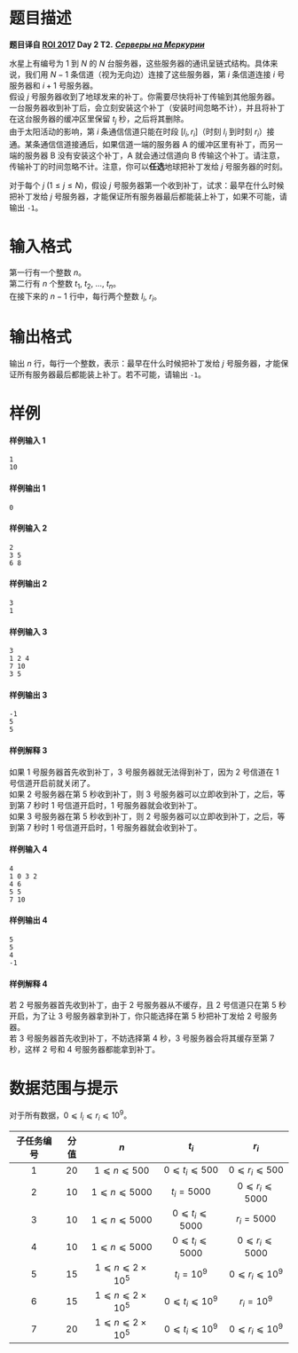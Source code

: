 
# 题目描述

**题目译自 [ROI 2017](http://neerc.ifmo.ru/school/archive/2016-2017.html) Day 2 T2.** ***[Серверы на Меркурии](http://neerc.ifmo.ru/school/archive/2016-2017/ru-olymp-roi-2017-day2.pdf)***

水星上有编号为 $1$ 到 $N$ 的 $N$ 台服务器，这些服务器的通讯呈链式结构。具体来说，我们用 $N-1$ 条信道（视为无向边）连接了这些服务器，第 $i$ 条信道连接 $i$ 号服务器和 $i+1$ 号服务器。  
假设 $j$ 号服务器收到了地球发来的补丁。你需要尽快将补丁传输到其他服务器。  
一台服务器收到补丁后，会立刻安装这个补丁（安装时间忽略不计），并且将补丁在这台服务器的缓冲区里保留 $t_j$ 秒，之后将其删除。  
由于太阳活动的影响，第 $i$ 条通信信道只能在时段 $[l_i, r_i]$（时刻 $l_i$ 到时刻 $r_i$）接通。某条通信信道接通后，如果信道一端的服务器 A 的缓冲区里有补丁，而另一端的服务器 B 没有安装这个补丁，A 就会通过信道向 B 传输这个补丁。请注意，传输补丁的时间忽略不计。注意，你可以**任选**地球把补丁发给 $j$ 号服务器的时刻。  

对于每个 $j$ $(1\le j\le N)$，假设 $j$ 号服务器第一个收到补丁，试求：最早在什么时候把补丁发给 $j$ 号服务器，才能保证所有服务器最后都能装上补丁，如果不可能，请输出 `-1`。


# 输入格式

第一行有一个整数 $n$。  
第二行有 $n$ 个整数 $t_1,$ $t_2,$ $\ldots,$ $t_n$。  
在接下来的 $n-1$ 行中，每行两个整数 $l_i,$ $r_i$。


# 输出格式

输出 $n$ 行，每行一个整数，表示：最早在什么时候把补丁发给 $j$ 号服务器，才能保证所有服务器最后都能装上补丁。若不可能，请输出 `-1`。

# 样例

#### 样例输入 1
```plain
1
10
```

#### 样例输出 1
```plain
0
```

#### 样例输入 2
```plain
2
3 5
6 8
```

#### 样例输出 2
```plain
3
1
```

#### 样例输入 3
```plain
3
1 2 4
7 10
3 5
```

#### 样例输出 3
```plain
-1
5
5
```

#### 样例解释 3
如果 $1$ 号服务器首先收到补丁，$3$ 号服务器就无法得到补丁，因为 $2$ 号信道在 $1$ 号信道开启前就关闭了。  
如果 $2$ 号服务器在第 $5$ 秒收到补丁，则 $3$ 号服务器可以立即收到补丁，之后，等到第 $7$ 秒时 $1$ 号信道开启时，$1$ 号服务器就会收到补丁。  
如果 $3$ 号服务器在第 $5$ 秒收到补丁，则 $2$ 号服务器可以立即收到补丁，之后，等到第 $7$ 秒时 $1$ 号信道开启时，$1$ 号服务器就会收到补丁。

#### 样例输入 4
```plain
4
1 0 3 2
4 6
5 5
7 10
```

#### 样例输出 4
```plain
5
5
4
-1
```

#### 样例解释 4
若 $2$ 号服务器首先收到补丁，由于 $2$ 号服务器从不缓存，且 $2$ 号信道只在第 $5$ 秒开启，为了让 $3$ 号服务器拿到补丁，你只能选择在第 $5$ 秒把补丁发给 $2$ 号服务器。  
若 $3$ 号服务器首先收到补丁，不妨选择第 $4$ 秒，$3$ 号服务器会将其缓存至第 $7$ 秒，这样 $2$ 号和 $4$ 号服务器都能拿到补丁。

# 数据范围与提示

对于所有数据，$0 ⩽ l_i ⩽ r_i ⩽ 10^9$。

|子任务编号|分值|$n$|$t_i$|$r_i$|
|:-:|:-:|:-:|:-:|:-:|
|1|20|$1 ⩽ n ⩽ 500$|$0 ⩽ t_i ⩽ 500$|$0 ⩽ r_i ⩽ 500$|
|2|10|$1 ⩽ n ⩽ 5000$|$t_i = 5000$|$0 ⩽ r_i ⩽ 5000$|
|3|&nbsp;10&nbsp;|$1 ⩽ n ⩽ 5000$|$0 ⩽ t_i ⩽ 5000$|$r_i = 5000$|
|4|10|$1 ⩽ n ⩽ 5000$|$0 ⩽ t_i ⩽ 5000$|$0 ⩽ r_i ⩽ 5000$|
|5|15|$1 ⩽ n ⩽ 2\times 10^5$|$t_i = 10^9$|$0 ⩽ r_i ⩽ 10^9$|
|6|&nbsp;15&nbsp;|$1 ⩽ n ⩽ 2\times 10^5$|$0 ⩽ t_i ⩽ 10^9$|$r_i = 10^9$|
|7|20|$1 ⩽ n ⩽ 2\times 10^5$|$0 ⩽ t_i ⩽ 10^9$|$0 ⩽ r_i ⩽ 10^9$|

